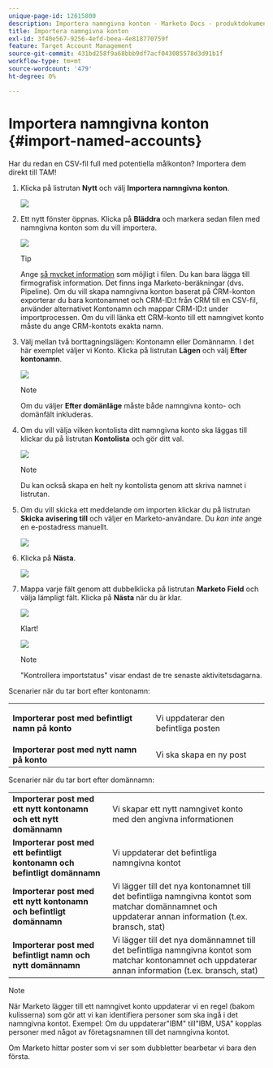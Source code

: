```yaml
---
unique-page-id: 12615800
description: Importera namngivna konton - Marketo Docs - produktdokumentation
title: Importera namngivna konton
exl-id: 3f40e567-9256-4efd-beea-4e818770759f
feature: Target Account Management
source-git-commit: 431bd258f9a68bbb9df7acf043085578d3d91b1f
workflow-type: tm+mt
source-wordcount: '479'
ht-degree: 0%

---
```


# Importera namngivna konton {#import-named-accounts}

Har du redan en CSV-fil full med potentiella målkonton? Importera dem direkt till TAM!

1. Klicka på listrutan **Nytt** och välj **Importera namngivna konton**.

   ![](assets/inaone.png)

1. Ett nytt fönster öppnas. Klicka på **Bläddra** och markera sedan filen med namngivna konton som du vill importera.

   ![](assets/inatwo.png)

   >[!TIP]
   >
   >Ange [så mycket information](/help/marketo/product-docs/target-account-management/target/named-accounts/named-account-overview.md#named-account-attributes) som möjligt i filen. Du kan bara lägga till firmografisk information. Det finns inga Marketo-beräkningar (dvs. Pipeline). Om du vill skapa namngivna konton baserat på CRM-konton exporterar du bara kontonamnet och CRM-ID:t från CRM till en CSV-fil, använder alternativet Kontonamn och mappar CRM-ID:t under importprocessen. Om du vill länka ett CRM-konto till ett namngivet konto måste du ange CRM-kontots exakta namn.

1. Välj mellan två borttagningslägen: Kontonamn eller Domännamn. I det här exemplet väljer vi Konto. Klicka på listrutan **Lägen** och välj **Efter kontonamn**.

   ![](assets/inathree.png)

   >[!NOTE]
   >
   >Om du väljer **Efter domänläge** måste både namngivna konto- och domänfält inkluderas.

1. Om du vill välja vilken kontolista ditt namngivna konto ska läggas till klickar du på listrutan **Kontolista** och gör ditt val.

   ![](assets/inafour.png)

   >[!NOTE]
   >
   >Du kan också skapa en helt ny kontolista genom att skriva namnet i listrutan.

1. Om du vill skicka ett meddelande om importen klickar du på listrutan **Skicka avisering till** och väljer en Marketo-användare. Du _kan inte_ ange en e-postadress manuellt.

   ![](assets/inafive-2.png)

1. Klicka på **Nästa**.

   ![](assets/inasix-2.png)

1. Mappa varje fält genom att dubbelklicka på listrutan **Marketo Field** och välja lämpligt fält. Klicka på **Nästa** när du är klar.

   ![](assets/inaseven.png)

   Klart!

   ![](assets/inanine.png)

   >[!NOTE]
   >
   >&quot;Kontrollera importstatus&quot; visar endast de tre senaste aktivitetsdagarna.

Scenarier när du tar bort efter kontonamn:

<table> 
 <tbody> 
  <tr> 
   <td><strong>Importerar post med befintligt namn på konto</strong></td> 
   <td><p>Vi uppdaterar den befintliga posten</p></td> 
  </tr> 
  <tr> 
   <td><strong>Importerar post med nytt namn på konto</strong></td> 
   <td>Vi ska skapa en ny post</td> 
  </tr> 
 </tbody> 
</table>

Scenarier när du tar bort efter domännamn:

<table> 
 <tbody> 
  <tr> 
   <td><strong>Importerar post med ett nytt kontonamn och ett nytt domännamn</strong></td> 
   <td>Vi skapar ett nytt namngivet konto med den angivna informationen</td> 
  </tr> 
  <tr> 
   <td><strong>Importerar post med ett befintligt kontonamn och befintligt domännamn</strong></td> 
   <td>Vi uppdaterar det befintliga namngivna kontot</td> 
  </tr> 
   <tr> 
   <td><strong>Importerar post med ett nytt kontonamn och befintligt domännamn</strong></td> 
   <td>Vi lägger till det nya kontonamnet till det befintliga namngivna kontot som matchar domännamnet och uppdaterar annan information (t.ex. bransch, stat)</td> 
  </tr> 
  <tr> 
   <td><strong>Importerar post med befintligt namn och nytt domännamn</strong></td> 
   <td>Vi lägger till det nya domännamnet till det befintliga namngivna kontot som matchar kontonamnet och uppdaterar annan information (t.ex. bransch, stat)</td> 
  </tr> 
 </tbody> 
</table>

>[!NOTE]
>
>När Marketo lägger till ett namngivet konto uppdaterar vi en regel (bakom kulisserna) som gör att vi kan identifiera personer som ska ingå i det namngivna kontot. Exempel: Om du uppdaterar&quot;IBM&quot; till&quot;IBM, USA&quot; kopplas personer med något av företagsnamnen till det namngivna kontot.

Om Marketo hittar poster som vi ser som dubbletter bearbetar vi bara den första.

